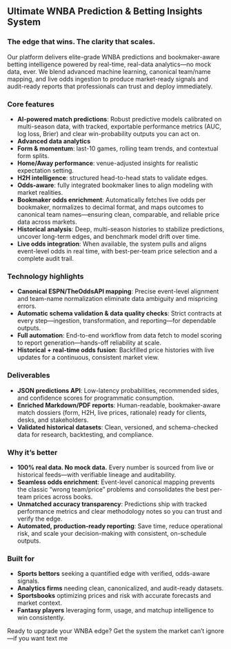 ## Ultimate WNBA Prediction & Betting Insights System

### The edge that wins. The clarity that scales.

Our platform delivers elite-grade WNBA predictions and bookmaker-aware betting intelligence powered by real-time, real-data analytics—no mock data, ever. We blend advanced machine learning, canonical team/name mapping, and live odds ingestion to produce market-ready signals and audit-ready reports that professionals can trust and deploy immediately.

### Core features

- **AI-powered match predictions**: Robust predictive models calibrated on multi-season data, with tracked, exportable performance metrics (AUC, log loss, Brier) and clear win-probability outputs you can act on.
- **Advanced data analytics**
- **Form & momentum**: last-10 games, rolling team trends, and contextual form splits.
- **Home/Away performance**: venue-adjusted insights for realistic expectation setting.
- **H2H intelligence**: structured head-to-head stats to validate edges.
- **Odds-aware**: fully integrated bookmaker lines to align modeling with market realities.
- **Bookmaker odds enrichment**: Automatically fetches live odds per bookmaker, normalizes to decimal format, and maps outcomes to canonical team names—ensuring clean, comparable, and reliable price data across markets.
- **Historical analysis**: Deep, multi-season histories to stabilize predictions, uncover long-term edges, and benchmark model drift over time.
- **Live odds integration**: When available, the system pulls and aligns event-level odds in real time, with best-per-team price selection and a complete audit trail.

### Technology highlights

- **Canonical ESPN/TheOddsAPI mapping**: Precise event-level alignment and team-name normalization eliminate data ambiguity and mispricing errors.
- **Automatic schema validation & data quality checks**: Strict contracts at every step—ingestion, transformation, and reporting—for dependable outputs.
- **Full automation**: End-to-end workflow from data fetch to model scoring to report generation—hands-off reliability at scale.
- **Historical + real-time odds fusion**: Backfilled price histories with live updates for a continuous, consistent market view.

### Deliverables

- **JSON predictions API**: Low-latency probabilities, recommended sides, and confidence scores for programmatic consumption.
- **Enriched Markdown/PDF reports**: Human-readable, bookmaker-aware match dossiers (form, H2H, live prices, rationale) ready for clients, desks, and stakeholders.
- **Validated historical datasets**: Clean, versioned, and schema-checked data for research, backtesting, and compliance.

### Why it’s better

- **100% real data. No mock data.** Every number is sourced from live or historical feeds—with verifiable lineage and auditability.
- **Seamless odds enrichment**: Event-level canonical mapping prevents the classic “wrong team/price” problems and consolidates the best per-team prices across books.
- **Unmatched accuracy transparency**: Predictions ship with tracked performance metrics and clear methodology notes so you can trust and verify the edge.
- **Automated, production-ready reporting**: Save time, reduce operational risk, and scale your decision-making with consistent, on-schedule outputs.

### Built for

- **Sports bettors** seeking a quantified edge with verified, odds-aware signals.
- **Analytics firms** needing clean, canonicalized, and audit-ready datasets.
- **Sportsbooks** optimizing prices and risk with accurate forecasts and market context.
- **Fantasy players** leveraging form, usage, and matchup intelligence to win consistently.

Ready to upgrade your WNBA edge? Get the system the market can’t ignore—if you want text me